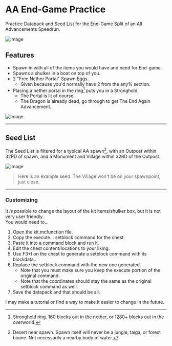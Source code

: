 # AA End-Game Practice
Practice Datapack and Seed List for the End-Game Split of an All Advancements Speedrun.  

![image](https://github.com/Quidvio/AA-End-Game-Practice/assets/105707614/d728d3bc-f70a-4683-a67c-4ffaa943b769)  

## Features

- Spawn in with all of the items you would have and need for End-game.
- Spawns a shulker in a boat on top of you.
- 2 "Free Nether Portal" Spawn Eggs.
   - Given because you'd normally have 2 from the any% section.
- Placing a nether portal in the ring[^1] puts you in a Stronghold.
   - The Portal is lit of course.
   - The Dragon is already dead, go through to get The End Again Advancement.

![image](https://github.com/Quidvio/AA-End-Game-Practice/assets/105707614/9b4faf83-7b28-4a9d-a2a6-ff70eba0f34b)

---

## Seed List

The Seed List is filtered for a typical AA spawn[^2], with an Outpost within 32RD of spawn, and a Monument and Village within 32RD of the Outpost.  

![image](https://github.com/Quidvio/AA-End-Game-Practice/assets/105707614/82752b52-767d-411e-80a1-67d6a4da7288)
> Here is an example seed. The Village won't be on your spawnpoint, just close.

---

### Customizing

It *is* possible to change the layout of the kit items/shulker box, but it is not very user friendly.  
You would need to...
1. Open the kit.mcfunction file.  
2. Copy the execute... setblock command for the chest.  
3. Paste it into a command block and run it.  
4. Edit the chest content/locations to your liking.  
5. Use F3+I on the chest to generate a setblock command with its blockdata..  
6. Replace the setblock command with the new one generated.  
   - Note that you must make sure you keep the execute portion of the original command.  
   - Note that the coordinates should stay the same as the original setblock command as well.  
7. Save the datapack and that should be all.  

I may make a tutorial or find a way to make it easier to change in the future.


[^1]: Stronghold ring. 160 blocks out in the nether, or 1280+ blocks out in the overworld.
[^2]: Desert near spawn. Spawn itself will never be a jungle, taiga, or forest biome. Not necessarily a nearby body of water.
